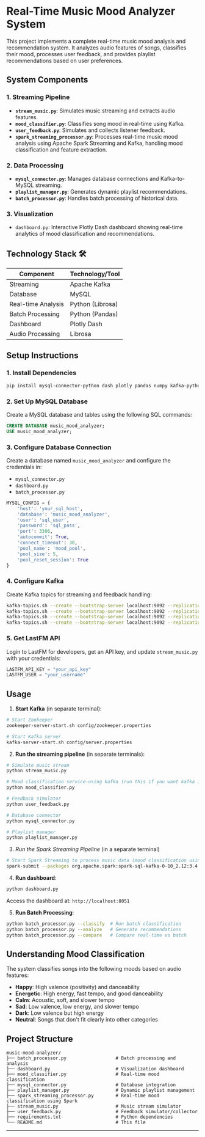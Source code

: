 # Real-Time Music Mood Analyzer System

This project implements a complete real-time music mood analysis and recommendation system. It analyzes audio features of songs, classifies their mood, processes user feedback, and provides playlist recommendations based on user preferences.

## System Components

### 1. **Streaming Pipeline**
- **`stream_music.py`**: Simulates music streaming and extracts audio features.
- **`mood_classifier.py`**: Classifies song mood in real-time using Kafka.
- **`user_feedback.py`**: Simulates and collects listener feedback.
- **`spark_streaming_processor.py`**: Processes real-time music mood analysis using Apache Spark Streaming and Kafka, handling mood classification and feature extraction.

### 2. **Data Processing**
- **`mysql_connector.py`**: Manages database connections and Kafka-to-MySQL streaming.
- **`playlist_manager.py`**: Generates dynamic playlist recommendations.
- **`batch_processor.py`**: Handles batch processing of historical data.

### 3. Visualization
- `dashboard.py`: Interactive Plotly Dash dashboard showing real-time analytics of mood classification and recommendations.

## Technology Stack 🛠️

| Component          | Technology/Tool       |
|--------------------|-----------------------|
| Streaming          | Apache Kafka          |
| Database           | MySQL                 |
| Real-time Analysis | Python (Librosa)      |
| Batch Processing   | Python (Pandas)       |
| Dashboard          | Plotly Dash           |
| Audio Processing   | Librosa               |

## Setup Instructions

### 1. Install Dependencies

```bash
pip install mysql-connector-python dash plotly pandas numpy kafka-python librosa yt-dlp
```

### 2. Set Up MySQL Database

Create a MySQL database and tables using the following SQL commands:

```sql
CREATE DATABASE music_mood_analyzer;
USE music_mood_analyzer;
```

### 3. Configure Database Connection

Create a database named `music_mood_analyzer` and configure the credentials in:

- `mysql_connector.py`
- `dashboard.py`
- `batch_processor.py`

```python
MYSQL_CONFIG = {
    'host': 'your_sql_host',
    'database': 'music_mood_analyzer',
    'user': 'sql_user',
    'password': 'sql_pass',
    'port': 3306,
    'autocommit': True,
    'connect_timeout': 30,
    'pool_name': 'mood_pool',
    'pool_size': 5,
    'pool_reset_session': True
}
```

### 4. Configure Kafka

Create Kafka topics for streaming and feedback handling:

```bash
kafka-topics.sh --create --bootstrap-server localhost:9092 --replication-factor 1 --partitions 1 --topic playlist_recommendations
kafka-topics.sh --create --bootstrap-server localhost:9092 --replication-factor 1 --partitions 1 --topic mood_classified
kafka-topics.sh --create --bootstrap-server localhost:9092 --replication-factor 1 --partitions 1 --topic song_stream
kafka-topics.sh --create --bootstrap-server localhost:9092 --replication-factor 1 --partitions 1 --topic user_feedback
```

### 5. Get LastFM API
Login to LastFM for developers, get an API key, and update `stream_music.py` with your credentials:

```python
LASTFM_API_KEY = "your_api_key"
LASTFM_USER = "your_username"
```

## Usage
1. **Start Kafka** (in separate terminal):
```bash
# Start Zookeeper
zookeeper-server-start.sh config/zookeeper.properties

# Start Kafka server
kafka-server-start.sh config/server.properties
```

2. **Run the streaming pipeline** (in separate terminals):
```bash
# Simulate music stream
python stream_music.py

# Mood classification service-using kafka (run this if you want kafka instead of spark to classify mood)
python mood_classifier.py

# Feedback simulator
python user_feedback.py

# Database connector
python mysql_connector.py

# Playlist manager
python playlist_manager.py
```

3. *Run the Spark Streaming Pipeline* (in a separate terminal)
```bash
# Start Spark Streaming to process music data (mood classification using spark streaming)
spark-submit --packages org.apache.spark:spark-sql-kafka-0-10_2.12:3.4.1 spark_streaming_processor.py
```


4. **Run dashboard**:
```bash
python dashboard.py
```
Access the dashboard at: `http://localhost:8051`

5. **Run Batch Processing**:
```bash
python batch_processor.py --classify  # Run batch classification
python batch_processor.py --analyze   # Generate recommendations
python batch_processor.py --compare   # Compare real-time vs batch
```

## Understanding Mood Classification

The system classifies songs into the following moods based on audio features:

- **Happy**: High valence (positivity) and danceability
- **Energetic**: High energy, fast tempo, and good danceability
- **Calm**: Acoustic, soft, and slower tempo
- **Sad**: Low valence, low energy, and slower tempo
- **Dark**: Low valence but high energy
- **Neutral**: Songs that don't fit clearly into other categories

## Project Structure

```
music-mood-analyzer/
├── batch_processor.py                  # Batch processing and analysis
├── dashboard.py                        # Visualization dashboard
├── mood_classifier.py                  # Real-time mood classification
├── mysql_connector.py                  # Database integration
├── playlist_manager.py                 # Dynamic playlist management
├── spark_streaming_processor.py        # Real-time mood classification using Spark
├── stream_music.py                     # Music stream simulator
├── user_feedback.py                    # Feedback simulator/collector
├── requirements.txt                    # Python dependencies
└── README.md                           # This file
```

---